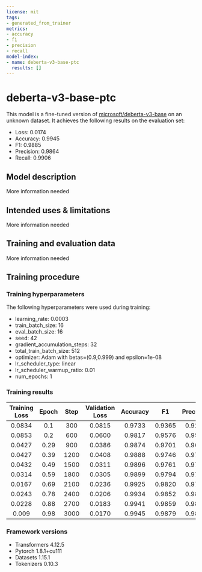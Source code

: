 ```yaml
---
license: mit
tags:
- generated_from_trainer
metrics:
- accuracy
- f1
- precision
- recall
model-index:
- name: deberta-v3-base-ptc
  results: []
---
```


<!-- This model card has been generated automatically according to the information the Trainer had access to. You
should probably proofread and complete it, then remove this comment. -->

# deberta-v3-base-ptc

This model is a fine-tuned version of [microsoft/deberta-v3-base](https://huggingface.co/microsoft/deberta-v3-base) on an unknown dataset.
It achieves the following results on the evaluation set:
- Loss: 0.0174
- Accuracy: 0.9945
- F1: 0.9885
- Precision: 0.9864
- Recall: 0.9906

## Model description

More information needed

## Intended uses & limitations

More information needed

## Training and evaluation data

More information needed

## Training procedure

### Training hyperparameters

The following hyperparameters were used during training:
- learning_rate: 0.0003
- train_batch_size: 16
- eval_batch_size: 16
- seed: 42
- gradient_accumulation_steps: 32
- total_train_batch_size: 512
- optimizer: Adam with betas=(0.9,0.999) and epsilon=1e-08
- lr_scheduler_type: linear
- lr_scheduler_warmup_ratio: 0.01
- num_epochs: 1

### Training results

| Training Loss | Epoch | Step | Validation Loss | Accuracy | F1     | Precision | Recall |
|:-------------:|:-----:|:----:|:---------------:|:--------:|:------:|:---------:|:------:|
| 0.0834        | 0.1   | 300  | 0.0815          | 0.9733   | 0.9365 | 0.9256    | 0.9498 |
| 0.0853        | 0.2   | 600  | 0.0600          | 0.9817   | 0.9576 | 0.9525    | 0.9637 |
| 0.0427        | 0.29  | 900  | 0.0386          | 0.9874   | 0.9701 | 0.9661    | 0.9747 |
| 0.0427        | 0.39  | 1200 | 0.0408          | 0.9888   | 0.9746 | 0.9763    | 0.9730 |
| 0.0432        | 0.49  | 1500 | 0.0311          | 0.9896   | 0.9761 | 0.9770    | 0.9756 |
| 0.0314        | 0.59  | 1800 | 0.0305          | 0.9899   | 0.9794 | 0.9767    | 0.9824 |
| 0.0167        | 0.69  | 2100 | 0.0236          | 0.9925   | 0.9820 | 0.9793    | 0.9851 |
| 0.0243        | 0.78  | 2400 | 0.0206          | 0.9934   | 0.9852 | 0.9838    | 0.9866 |
| 0.0228        | 0.88  | 2700 | 0.0183          | 0.9941   | 0.9859 | 0.9822    | 0.9898 |
| 0.009         | 0.98  | 3000 | 0.0170          | 0.9945   | 0.9879 | 0.9862    | 0.9896 |


### Framework versions

- Transformers 4.12.5
- Pytorch 1.8.1+cu111
- Datasets 1.15.1
- Tokenizers 0.10.3
